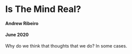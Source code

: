 # Is The Mind Real?
#### Andrew Ribeiro 
#### June 2020

Why do we think that thoughts that we do? In some cases.
